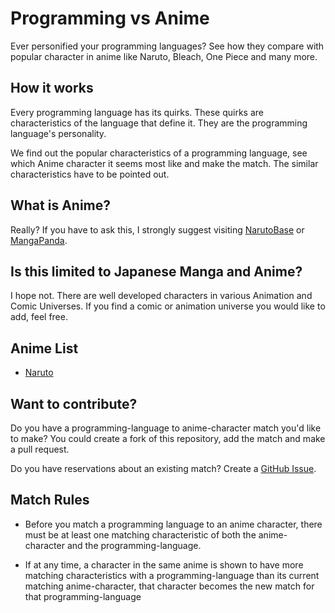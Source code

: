 # Programming vs Anime

Ever personified your programming languages? See how they compare with popular character in anime like Naruto, Bleach, One Piece and many more.

## How it works

Every programming language has its quirks. These quirks are characteristics of the language that define it. They are the programming language's personality.

We find out the popular characteristics of a programming language, see which Anime character it seems most like and make the match. The similar characteristics have to be pointed out.

## What is Anime?

Really? If you have to ask this, I strongly suggest visiting [NarutoBase](http://narutobase.net) or [MangaPanda](http://mangapanda.com).

## Is this limited to Japanese Manga and Anime?

I hope not. There are well developed characters in various Animation and Comic Universes. If you find a comic or animation universe you would like to add, feel free.

## Anime List

- [Naruto](naruto.md)

## Want to contribute?

Do you have a programming-language to anime-character match you'd like to make? You could create a fork of this repository, add the match and make a pull request.

Do you have reservations about an existing match? Create a [GitHub Issue](https://github.com/NerdHands/programming-vs-anime/issues).

## Match Rules

- Before you match a programming language to an anime character, there must be at least one matching characteristic of both the anime-character and the programming-language.

- If at any time, a character in the same anime is shown to have more matching characteristics with a programming-language than its current matching anime-character, that character becomes the new match for that programming-language
